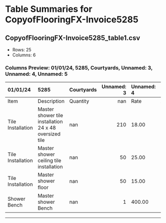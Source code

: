 # Table Summaries for CopyofFlooringFX-Invoice5285

## CopyofFlooringFX-Invoice5285_table1.csv
- Rows: 25
- Columns: 6
### Columns Preview: 01/01/24, 5285, Courtyards, Unnamed: 3, Unnamed: 4, Unnamed: 5

| 01/01/24          | 5285                                                   | Courtyards   |   Unnamed: 3 | Unnamed: 4   | Unnamed: 5   |
|:------------------|:-------------------------------------------------------|:-------------|-------------:|:-------------|:-------------|
| Item              | Description                                            | Quantity     |          nan | Rate         | Amount       |
| Tile Installation | Master shower tile installation 24 x 48 oversized tile | nan          |          210 | 18.00        | 3,780.00     |
| Tile Installation | Master shower ceiling tile installation                | nan          |           50 | 25.00        | 1,250.00     |
| Tile Installation | Master shower ﬂoor                                     | nan          |           50 | 15.00        | 750.00       |
| Shower Bench      | Master shower Bench                                    | nan          |            1 | 400.00       | 400.00       |

---